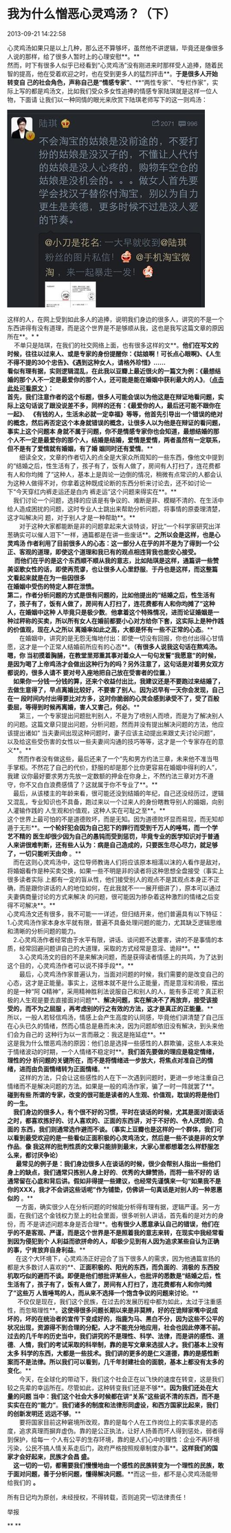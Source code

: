 # **我**为什么憎恶心灵鸡汤？（下）

2013-09-21 14:22:58

心灵鸡汤如果只是以上几种，那么还不算够坏，虽然他不讲逻辑，毕竟还是像很多人说的那样，给了很多人暂时上的心理安慰**。**  
然而，时下有很多人似乎已经看到“心灵鸡汤”没有刚进来时那样受人追捧，随着民智的提高，他在受着欢迎之时，也在受到更多人的猛烈抨击**。**于是很多人开始转变自
己的社会角色，声称自己是“情感专家”**、**“两性专家”、“专栏作家”，实际上写的都是鸡汤文，比如我们受众多女性追捧的情感专家陆琪就是这样一位人物，下面请
让我们以一种同情的眼光来欣赏下陆琪老师写下的这一则鸡汤：

![](_resources/我为什么憎恶心灵鸡汤？（下）826A2229-FEAD-4832-9158-AFEC951A9072.jpg)

这样的人，在网上受到如此多人的追捧，说明我们身边的很多人，讲究的不是一个东西讲得有没有道理，而是这个世界是不是够顺从我，这也是我写这篇文章的原因所在**。*
*  
    不单只是陆琪，在我们的社交网络上面，也有很多这样的文**。**他们在写文的时候，往往以过来人、或是专家的身份提醒你：《姑娘啊！可长点心眼啊》、《人生
不得不提的30个忠告》、《遇到这种女人，请格外珍惜》……  
看似有理有据，实则逻辑混乱，在此我以豆瓣上最近很火的一篇文为例：《最想结婚的那个人不一定是最爱你的那个人，还可能是能在婚姻中获利最大的人》**。**（[点击
此处可看原文 ](http://www.douban.com/note/299274828/)）：  
首先，我们注意作者的这个标题，很多人可能会误以为他这是在辩证地看问题，实际上这句话说了跟没说差不多，同样的还有：《最爱你的人，最后还可能不跟你在一起》**、
**《有钱的人，生活未必就一定幸福》等等，他首先引导出一个错误的绝对的概念，然后再否定这个本身就错误的概念，让很多人以为他是在辩证的看问题，事实上这个问题本
身就不属于问题，你不是情感专家你也会知道，最想结婚的那个人不一定是最爱你的那个人，结婚是结婚，爱情是爱情，两者虽然有一定联系，但不是有了爱情就有婚姻，有了婚
姻同时还有爱情**。**  
　　细读全文，文章的作者切入的点全是大家众所周知的一些东西，像他文中提到的“结婚之后，性生活有了，孩子有了，饭有人做了，房间有人打扫了，连花费都有人和你均摊
了”这种人，基本上是舆论一边倒的情况，稍微有点常识的人都会认为这种人做得不对，你拿着这种既成论断的东西分析来讨论去，还不如讨论一下“今天穿红内裤走运还是白内
裤走运”这个问题来得实在**。**  
　我们讨论一个问题，选择的应该是有争议的、难断是非、模糊不清的、在生活中给人造成困扰的问题，这时专业人士跳出来帮助分析问题，将事情的原委理清楚，这才叫解决问
题，对于别人才是一种帮助**。**  
　　对于这种大家都能断是非的问题拿起来大谈特谈，好比“一个科学家研究出洋葱确实可以催人泪下”一样，通篇都是在讲一些废话**。**之所以会是这样，也是心灵鸡汤
作者利用了目前很多人的心态：这一部分人在乎的并不是为了得到一个公正、客观的道理，即使这个道理和我已有的观点相违背我也能安心接受。  
     而他们在乎的是这个东西顺不顺从我的意志，比如陆琪是这样，通篇讲一些赞美讴歌女性的话，即使再荒谬，也让很多人心里舒服**。**于丹也是这样，而这整篇
文看起来就是在为一些因很多  
在婚姻中受伤的特定人群在泄愤。  
第二，作者分析问题的方式是很有问题的，比如他提出的“结婚之后，性生活有了，孩子有了，饭有人做了，房间有人打扫了，连花费都有人和你均摊了”这种人，在婚姻中这种
人毕竟只是极少数**。**他拿着这个特殊情况，进而论证婚姻是一种过秤称的买卖，所以所有女人在婚前都要小心对方给你下套，这实际上是种作践的价值观，现在人之所以
离婚率如此之高，大都是怀有一些不正常的心态**。**  
　　在婚姻中，讲究的是无怨无悔地付出：即使一切没有回报，你也付出得心甘情愿，这才是一个正常人结婚前所应有的心态**。**（有很多人说我这句话在熬鸡汤。嗯，你
当初摸着胸脯，在教堂里郑重其事对着众人一句句发誓“我愿意”的时候，是因为喝了上帝鸡汤才会做出这种行为的吗？另外注意了，这句话是对着男女双方都说的，很多人请不
要对号入座地把自己放在受害者的位置**。**）  
　如果你一分钱一分钱的算，还来个收益付出比，我建议还是不要跑过来结婚了，去做生意得了，早点离婚比较好，不要害了别人**。**因为迟早有一天你会发现，自己在一
段时间内付出得要比对方多，这时你脆弱的心灵会感到承受不了，受了百般委屈，等得到时候再离婚，害人又害己，何必**。**  
　　第三，一个专家提出问题批判别人，不是为了喷别人而喷，而是为了解决别人的问题。这篇文章只提出问题，分析问题，然而并没有提出解决问题的方法，他应该提出诸如“
当夫妻间出现这种问题时，妻子应该主动提出来跟丈夫讨论问题”，以及给这些受伤害的女性以一些夫妻间沟通的技巧等等，这才是一个专家存在的意义**。**  
      然而作者没有做这些，最后还来了一个“先和男方约法三章，未来他不准当甩手掌柜。不然花了自己的代价，舒服的却是那个比你更容易在婚姻中得利的人”，我建
议你最好要求男方先放一定数额的押金在你身上，不然约法三章对方不遵守，你不又白白浪费感情了？这就属于你不专业了**。**  
　最后，从该楼主的年龄来看，很可能还没到结婚的年纪，自己还没经历过，逻辑又混乱，专业知识也不具备，跑过来以一个过来人的身份瞎教导别人的婚姻，向别人灌输作践的
人生观和价值观，这种人实在可耻之至**。**  
这个世界上最可怕的不是道德败坏，而是无知。因为道德败坏显而易现，而无知却遁于无形**。**一个轮奸犯会因为自己犯下的罪行而受到千万人的唾骂，而一个学艺不精的
医生却很少因为自己的愚钝而受到惩罚，毕竟专业的医学知识对于普通人来讲很难判断，还有些人认为：病是自己造成的，只要医生尽心尽力，就足够了，一切只能听天由命**
。**  
　而在这则心灵鸡汤中，这位导师教诲人们将应该原本相濡以沫的人看作是敌对，将婚姻看作是种买卖交换，如果一些不明是非的读者将这种思想全盘接受（事实上很多读者实际
上都有一定的盲从性，他们接受别人的观点不是其观点本身正不正确，而是跟你讲话的人的地位如何，在此我就不一一展开细讲了），原本可以通过夫妻俩商量讨论的方式来解决
的问题，很可能因为掺杂着这种激烈的情绪之后变得不可解决**。**  
心灵鸡汤文还有很多，我不可能一一详述，但归结开来，他们普遍具有以下特征：  
1.心灵鸡汤作家本身水平就有限，普遍不具备处理问题的能力，尤其缺乏逻辑思维和清晰的分析问题的能力。  
　2.心灵鸡汤作者经常由于水平有限，讲话、谈问题不达要害，讲的不是事情的本质，经常回避问题讲自己的大道理，采取的方式经常是意淫、诡辩**。**  
　　3.心灵鸡汤文的目的不是来解决问题，而是获得读者情感上的共鸣，为了达到这个目的，心灵鸡汤作者可以说不择手段**。**  
　　最后，心灵鸡汤作家普遍认为，当面对问题的时候，我们需要的是改变自己的心态，这才是正能量。事实上，这根本就不是什么正能量，而是意淫和消极，摆出的是一种“阿
Q精神”，采用精神胜利法说服自己和别人的人，能有多正呢？真正积极的人生观是要去直接面对问题**、**解决问题，实在解决不了再放弃，接受该接受的，而不为之屈服
，再考虑别的行之有效的方法，这才是真正的正能量**。**  
所以，一般人若轻信鸡汤，情感上会产生高度的认同感，毕竟他们讲清楚了自己压在心头已久的情绪，然而心情总是悬而未决，因为问题却依旧没有解决，到头来他们会为自己的
这种行为以一言而蔽之：我这是拖延症**。**  
这是我为什么憎恶鸡汤的原因：他们总是选择一些感性的人群欺骗，这些人本来处于情绪波动的时期，一个人情绪不稳定时**。**我们首先要做的理应是稳定情绪，理性的分
析问题的关键所在，而不是将情绪进一步放大，将焦点对准自己的情绪，进而由负面情绪转为正面情绪**。**  
　　这样的方法，只会让这些感性的人在下一次遇到问题时，更进一步地注重自己情绪而不是解决问题的方法。如果是一般的鸡汤作家，骗了一时一阵就罢了**。**碰到有些
所谓的专家，改变的很可能是读者的人生观、价值观，耽误的将是他们的一生。  
　我们身边的很多人，有个很不好的习惯，平时在谈话的时候，尤其是面对面谈话之时，都喜欢拣好的、讨人喜欢的、正面的东西讲，对于不好的、令人厌烦的**、**负面的
东西，我们则通常选作避而不谈。（事实上豆瓣也是这样的一个群体，我们可以看到最受欢迎的是一些看似正面积极的心灵鸡汤文，然后是一些不谈是非的文学作品**。**像
我这样的批判性质的文章只能排到最末，大家心里都想着怎么样舒服怎么来，都讨厌争论）  
      最常见的例子是：我们身边很多人在谈话的时候，很少会帮别人指出一些他们身上的缺点，我们通常只拣别人身上好的**、**优秀的大肆赞扬，而将一些不好的
话通常留在心底和背后讲。假如非得提一些建议，也经常先谨慎来一句“如果我不是你的XXX，我才不会讲这些话呢”作为铺垫，仿佛讲一句真话是对别人的一种恩惠似的**
。**  
     一方面，确实很少人在分析问题的时候能分析得有理有据，逻辑严谨。另一方面，在我们这个金钱权力至上的社会里面，很多听别人讲话，首先看的是对方的身份，而
不是讲述问题本身是否合理**。**也有很少人愿意承认自己的错误，他们在乎的不是客观、严谨，而是这个世界是不是照着我的意志来转，在现实中我经常看到因为侵犯到个
人利益而欲拼命的人，却极少见到有人因为追求某些自认为正确的事，宁肯放弃自身利益**。**  
     在这个大环境下，心灵鸡汤正好迎合了当下很多人的需求，因为他通篇宣扬的都是大多数讨人喜欢的**、**正面积极的、阳光的东西，而负面的**、**消极的
东西投机取巧似的避而不谈。即便是他们想批评某些人，也批评的悉数是“结婚之后，性生活有了，孩子有了，饭有人做了，房间有人打扫了，连花费都有人和你均摊了”这些万
人皆唾骂的人，而从来不选择一个饱含争议的问题来讨论**。**  
      不仅仅是现在，我们这个民族，在过去的发展历程中都为如此，太过于注重感性，而忽略理性**。**这使得很多问题长期以来是非莫辨，好的在诡辩家嘴中说成
坏的，坏的在统治者的宣传下变成好的，指鹿为马、黑白不分，因为这些不公平的状况出现，资源得不到合理的分配，人才不能充分地应用，社会也因此停滞不前。  
过去的几千年的历史当中，我们讲究的不是理性、科学、法律，而是讲的感性、道德**、**人情，我们的考试采取的科举制，靠的是写文章来选拔人才。我们基本上没有太多
科学的东西，大都是一些技术。我们讲的更多的是仁义道德，靠的是感性断案而不是法律。所以我们可以看到，几千年封建社会的面貌，基本上都没有太多的变化**。**  
　　今天，在全球化的带动下，我们这个社会正在以飞快的速度在转变，这是我们较之先辈的幸运所在。尽管如此，这种转变我们还是不够**。**因为我们还处在大量的问题
当中：我们这个社会大多时候都在讲“关系”这些说不清的东西，而不是实实在在的“能力”**。**我们诸多的制度和法律形同虚设，和西方国家比起来，我们的创新发明还
远远不够**。**  
　　要将国家目前这种窘境所改观，靠的是每个人在工作岗位上的实事求是的态度，追求真理而摒弃虚伪。靠的是公正执法，让好人扬善而坏人得到惩处，弱者得到保护，给每一
个人有公平的生存环境，靠的是人们心中的理性：企业不再环境污染，公民不搞人情关系走后门，政府严格按照规章制度办事**。**这样我们的国家才会好起来，民族才会昌
盛。  
　这一切的一切，都需要我们慢慢地由一个感性的民族转变为一个理性的民族，敢于面对问题，善于分析问题，懂得解决问题**。**而这一些，都不是心灵鸡汤能带给我们的
**。**  
  
所有日记均为原创，未经授权，不得转载，否则追究一切法律责任！

举报

** **

